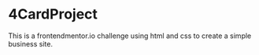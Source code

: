 # 4CardProject
This is a frontendmentor.io challenge using html and css to create a simple business site. 
